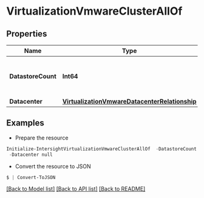 # VirtualizationVmwareClusterAllOf
## Properties

Name | Type | Description | Notes
------------ | ------------- | ------------- | -------------
**DatastoreCount** | **Int64** | Count of all datastores associated with this cluster. | [optional] 
**Datacenter** | [**VirtualizationVmwareDatacenterRelationship**](VirtualizationVmwareDatacenterRelationship.md) |  | [optional] 

## Examples

- Prepare the resource
```powershell
Initialize-IntersightVirtualizationVmwareClusterAllOf  -DatastoreCount null `
 -Datacenter null
```

- Convert the resource to JSON
```powershell
$ | Convert-ToJSON
```

[[Back to Model list]](../README.md#documentation-for-models) [[Back to API list]](../README.md#documentation-for-api-endpoints) [[Back to README]](../README.md)

